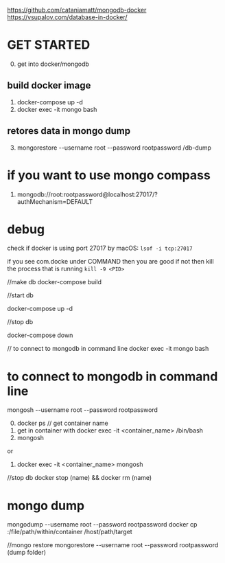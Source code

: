 https://github.com/cataniamatt/mongodb-docker
https://vsupalov.com/database-in-docker/

# GET STARTED
0. get into docker/mongodb
## build docker image
1. docker-compose up -d
2. docker exec -it mongo bash
## retores data in mongo dump
3. mongorestore --username root --password rootpassword /db-dump 


# if you want to use mongo compass
1. mongodb://root:rootpassword@localhost:27017/?authMechanism=DEFAULT


# debug
check if docker is using port 27017 by 
macOS: `lsof -i tcp:27017`

if you see com.docke under COMMAND then you are good if not then kill the process that is running
`kill -9 <PID>`

//make db
docker-compose build

//start db

docker-compose up -d

//stop db

docker-compose down

// to connect to mongodb in command line
docker exec -it mongo bash

# to connect to mongodb in command line
 mongosh --username root --password rootpassword

0. docker ps // get container name
1. get in container with docker exec -it <container_name> /bin/bash
2. mongosh

or 

1. docker exec -it <container_name> mongosh

//stop db
docker stop (name) && docker rm (name)

# mongo dump
mongodump --username root --password rootpassword
docker cp <containerId>:/file/path/within/container /host/path/target

//mongo restore
mongorestore --username root --password rootpassword (dump folder)

